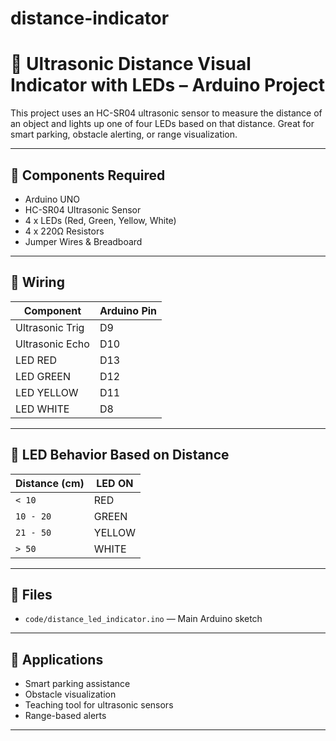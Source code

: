 # distance-indicator
# 📏 Ultrasonic Distance Visual Indicator with LEDs – Arduino Project

This project uses an HC-SR04 ultrasonic sensor to measure the distance of an object and lights up one of four LEDs based on that distance. Great for smart parking, obstacle alerting, or range visualization.

---

## 🧰 Components Required

- Arduino UNO
- HC-SR04 Ultrasonic Sensor
- 4 x LEDs (Red, Green, Yellow, White)
- 4 x 220Ω Resistors
- Jumper Wires & Breadboard

---

## 🔌 Wiring

| Component        | Arduino Pin |
|------------------|-------------|
| Ultrasonic Trig  | D9          |
| Ultrasonic Echo  | D10         |
| LED RED          | D13         |
| LED GREEN        | D12         |
| LED YELLOW       | D11         |
| LED WHITE        | D8          |

---

## 🎯 LED Behavior Based on Distance

| Distance (cm)    | LED ON       |
|------------------|--------------|
| `< 10`           | RED          |
| `10 - 20`        | GREEN        |
| `21 - 50`        | YELLOW       |
| `> 50`           | WHITE        |

---

## 📁 Files

- `code/distance_led_indicator.ino` — Main Arduino sketch

---

## 🔄 Applications

- Smart parking assistance  
- Obstacle visualization  
- Teaching tool for ultrasonic sensors  
- Range-based alerts

---

